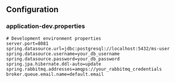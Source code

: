 ## Configuration

### application-dev.properties

```properties
# Development environment properties
server.port=8081
spring.datasource.url=jdbc:postgresql://localhost:5432/ms-user
spring.datasource.username=your_db_username
spring.datasource.password=your_db_password
spring.jpa.hibernate.ddl-auto=update
spring.rabbitmq.addresses=amqps://your_rabbitmq_credentials
broker.queue.email.name=default.email
